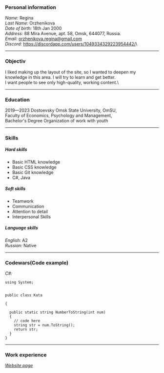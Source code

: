 ### Personal information  

_Name:_ Regina\
_Last Name:_ Orzhenikova\
_Date of birth:_ 18th Jan 2000\
_Address:_ 88 Mira Аvenue, apt. 58, Omsk, 644077, Russia.\
_Email:_ <orzhenikova.regina@gmail.com>\
_Discord:_ <https://discordapp.com/users/1049334329223954442/>\
***
### Objectiv  

I liked making up the layout of the site, so I wanted to deepen my knowledge in this area. I will try to learn and get better.\
I want people to see only high-quality, working content.\
***
### Education  

2019—2023 Dostoevsky Omsk State University, OmSU,\
 Faculty of Economics, Psychology and Management,\
  Bachelor's Degree Organization of work with youth  
***
### Skills  

##### Hard skills  

*   Basic HTML knowledge
*   Basic CSS knowledge
*   Basic Git knowledge
*   C#, Java
##### Soft skills  

- Teamwork
- Communication
- Attention to detail
- Interpersonal Skills
##### Language skills  

_English:_ A2\
_Russian:_ Native
***
### Codewars(Сode example)  

_C#:_  
```
using System;  
  

public class Kata  

{   
   
  public static string NumberToString(int num)  
  {  
    // code here  
    string str = num.ToString();  
    return str;  
  }  
}  
```
***
### Work experience  
*[Website page](https://github.com/Regina-Orz/website-1.git)*